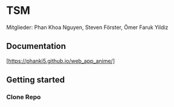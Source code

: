 # TSM

Mitglieder: Phan Khoa Nguyen, Steven Förster, Ömer Faruk Yildiz



## Documentation 
[https://phanki5.github.io/web_app_anime/]

## Getting started 


### Clone Repo